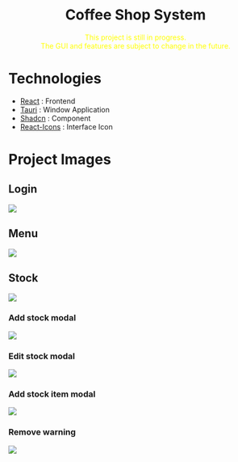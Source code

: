 <h1 style="text-align:center;">Coffee Shop System</h1>
<p style="text-align:center;color:yellow;">This project is still in progress.<br> The GUI and features are subject to change in the future.</p>

# Technologies

- [React](https://react.dev/) : Frontend
- [Tauri](https://tauri.app/) : Window Application
- [Shadcn](https://ui.shadcn.com/) : Component
- [React-Icons](https://react-icons.github.io/react-icons/) : Interface Icon

# Project Images

## Login

![](https://imgur.com/GKUbJtv.jpg)

## Menu

![](https://imgur.com/U4pD0zm.jpg)

## Stock

![](https://imgur.com/HywU1qu.jpg)

### Add stock modal

![](https://imgur.com/ZNg8o3G.jpg)

### Edit stock modal

![](https://imgur.com/5Hc9okW.jpg)

### Add stock item modal

![](https://imgur.com/ReYSKUa.jpg)

### Remove warning

![](https://imgur.com/tZy5BpP.jpg)

